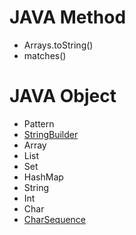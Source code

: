 # JAVA Method

- Arrays.toString()
- matches()

# JAVA Object

- Pattern
- [StringBuilder](https://github.com/greenhelix/JAVA-Dictionary/blob/master/Method/StringBuilder.md)
- Array
- List
- Set
- HashMap
- String
- Int
- Char
- [CharSequence](https://github.com/greenhelix/JAVA-Dictionary/blob/master/Object/CharSeqeunce.md)
